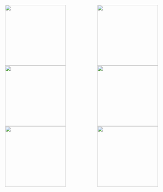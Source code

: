 <img align="left" width="200" height="200" src="https://user-images.githubusercontent.com/74868970/112364272-5889b880-8cfc-11eb-9e93-99a7190f4bcf.jpg">
<img align="right" width="200" height="200" src="https://user-images.githubusercontent.com/74868970/112367308-c2579180-8cff-11eb-95e5-bc8995e1fe8d.png">
<br/>
<img align="left" width="200" height="200" src="https://user-images.githubusercontent.com/74868970/112367317-c4215500-8cff-11eb-97df-8e9b5617b136.png">
<img align="right" width="200" height="200" src="https://user-images.githubusercontent.com/74868970/112367331-c5eb1880-8cff-11eb-9bc7-8e39161d1211.png">
<br/>
<img align="left" width="200" height="200" src="https://user-images.githubusercontent.com/74868970/112367295-bf5ca100-8cff-11eb-9e2a-c6ebcbeb4f92.png">
<img align="right" width="200" height="200" src="https://user-images.githubusercontent.com/74868970/112367300-c1266480-8cff-11eb-975f-1878847b0318.png">
<br/>
